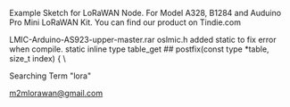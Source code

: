 Example Sketch for LoRaWAN Node. For Model A328, B1284 and Auduino Pro Mini LoRaWAN Kit.
You can find our product on Tindie.com  

LMIC-Arduino-AS923-upper-master.rar
oslmic.h
added static to fix error when compile.
static inline type table_get ## postfix(const type *table, size_t index) { \


Searching Term "lora"

m2mlorawan@gmail.com
